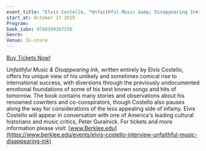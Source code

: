 ```yaml
---
event_title: "Elvis Costello, *Unfaithful Music &amp; Disappearing Ink*"
start_at: October 17 2015
Program: 
book_isbn: 9780399167256
Genre: 
Venue: In-store
---
```

[Buy Tickets Now!](https://www.berklee.edu/events/elvis-costello-interview-unfaithful-music-disappearing-ink)

*Unfaithful Music &amp; Disappearing Ink*, written entirely by Elvis Costello, offers his unique view of his unlikely and sometimes comical rise to international success, with diversions through the previously undocumented emotional foundations of some of his best known songs and hits of tomorrow. The book contains many stories and observations about his renowned cowriters and co-conspirators, though Costello also pauses along the way for considerations of the less appealing side of infamy. Elvis Costello will appear in conversation with one of America's leading cultural historians and music critics, Peter Guralnick. For tickets and more information please visit: [www.Berklee.edu](https://www.berklee.edu/events/elvis-costello-interview-unfaithful-music-disappearing-ink)
